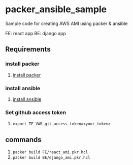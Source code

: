 # packer_ansible_sample

Sample code for creating AWS AMI using packer &amp; ansible

FE: react app
BE: django app

## Requirements

### install packer

1. [install packer](https://www.packer.io/docs/install/linux-stable/)

### install ansible

1. [install ansible](https://docs.ansible.com/ansible/latest/intro_installation.html)

### Set github access token

1. `export TF_VAR_git_access_token=<your_token>`

## commands

1. `packer build FE/react_ami.pkr.hcl`
1. `packer build BE/django_ami.pkr.hcl`
